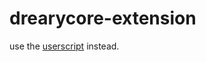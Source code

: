 # drearycore-extension

use the [userscript](https://github.com/DrearyWillow/drearycore-userscript/raw/main/drearycore.user.js) instead.
